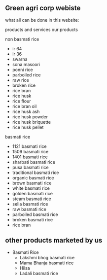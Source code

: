 ## Green agri corp webiste

what all can be done in this website:

products and services
our products

non basmati rice

- ir 64
- ir 36
- swarna
- sona masoori
- ponni rice
- parboiled rice
- raw rice
- broken rice
- rice bran
- rice husk
- rice flour
- rice bran oil
- rice husk ash
- rice husk powder
- rice husk briquette
- rice husk pellet

basmati rice

- 1121 basmati rice
- 1509 basmati rice
- 1401 basmati rice
- sharbati basmati rice
- pusa basmati rice
- traditional basmati rice
- organic basmati rice
- brown basmati rice
- white basmati rice
- golden basmati rice
- steam basmati rice
- sella basmati rice
- raw basmati rice
- parboiled basmati rice
- broken basmati rice
- rice bran

## other products marketed by us

- Basmati Rice
  - Lakshmi bhog basmati rice
  - Mama Bhanja basmati rice
  - Hilsa
  - Ladali basmati rice
